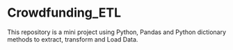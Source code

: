 # Crowdfunding_ETL
This repository is a mini project using Python, Pandas and Python dictionary methods to extract, transform and Load Data. 
